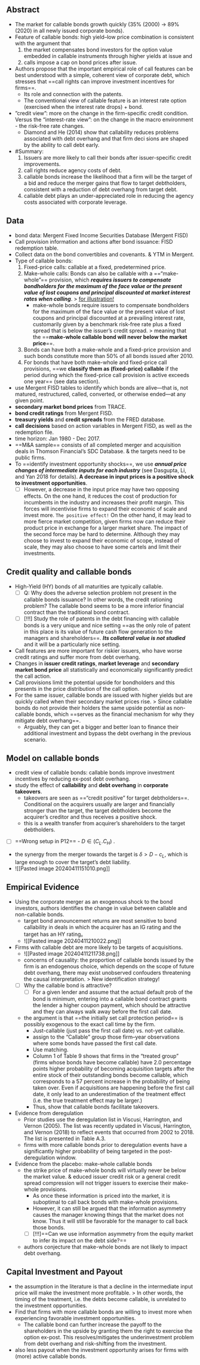 ## Abstract
- The market for callable bonds growth quickly (35% (2000) $\rightarrow$ 89% (2020) in all newly issued corporate bonds). 
- Feature of callable bonds: high yield–low price combination is consistent with the argument that 
	1. the market compensates bond investors for the option  value embedded in callable instruments through higher yields at issue and 
	2. calls impose  a cap on bond prices after issue. 
- Authors propose that the important empirical role of call features can be best understood with a simple, coherent view of corporate debt, which stresses that ==call rights can improve investment incentives for firms==. 
	- Its role and connection with the patents. 
	- The conventional view of callable feature is an interest rate option (exercised when the interest rate drops) + bond. 
- ”credit view”: more on the change in the firm-specific credit condition. Versus the “interest-rate view”: on the change in the macro environment - the risk-free rate changes. 
	- Diamond and He (2014) show that callability reduces problems associated with debt overhang and that firm deci sions are shaped by the ability to call debt early. 
- #Summary: 
	1. Issuers are more likely to call  their bonds after issuer-specific credit improvements. 
	2. call rights reduce agency costs of debt. 
	3. callable bonds increase the likelihood that a firm will be the target of a bid and reduce  the merger gains that flow to target debtholders, consistent with a reduction of debt overhang from target debt. 
	4. callable debt plays an under-appreciated role  in reducing the agency costs associated with corporate leverage. 
## Data 
- bond data: Mergent Fixed Income Securities Database (Mergent FISD) 
- Call provision information and actions after bond issuance: FISD redemption table. 
- Collect data on the bond convertibles and covenants. & YTM in Mergent. 
- Type of callable bonds: 
	1. Fixed-price calls: callable at a fixed, predetermined price. 
	2. Make-whole calls: Bonds can also be callable with a ==“make-whole”== provision, which ***requires issuers to compensate bondholders for the maximum of the face value or the present value of lost coupons and principal discounted at market interest rates when calling***. > [for illustration!](https://www.investopedia.com/terms/m/make-wholecall.asp) 
		- make-whole bonds require issuers to compensate bondholders for the maximum of the face value or the present value of lost coupons and principal discounted at a prevailing interest rate, customarily given by a benchmark risk-free rate plus a fixed spread that is below the issuer’s credit spread. > meaning that the ==**make-whole callable bond will never below the market price**==. 
	3. Bonds can have both a make-whole and a fixed-price provision and such bonds constitute more than 50% of all bonds issued after 2010. 
	4. For bonds that have both make-whole and  fixed-price call provisions, ==we **classify them as (fixed-price) callable** if the period during which the fixed-price  call provision is active exceeds one year== (see data section). 
- use Mergent FISD tables to identify which bonds are alive—that  is, not matured, restructured, called, converted, or otherwise ended—at any given point. 
- **secondary market bond prices** from TRACE. 
- **bond credit ratings** from Mergent FISD. 
- **treasury yields** and **credit spreads** from the FRED database. 
- **call decisions** based on action variables in Mergent FISD, as well as the redemption file. 
- time horizon: Jan 1980 - Dec 2017. 
- ==M&A sample== consists of all completed merger and acquisition deals in Thomson  Financial’s SDC Database. & the targets need to be public firms. 
- To ==identify investment opportunity shocks==, we use ***annual price changes of intermediate inputs for each industry*** (see Dasgupta, Li, and Yan 2018 for details). **A decrease in input prices  is a positive shock to investment opportunities**. 
	- [ ] However, a decrease in the input price may have two opposing effects. On the one hand, it reduces the cost of production for incumbents in the industry and increases their profit margin. This forces will incentivise firms to expand their economic of scale and invest more. `The positive effect!` On the other hand, it may lead to more fierce market competition, given firms now can reduce their product price in exchange for a larger market share. The impact of the second force may be hard to determine. Although they may choose to invest to expand their economic of scope, instead of scale, they may also choose to have some cartels and limit their investments. 

## Credit quality and callable bonds
- High-Yield  (HY) bonds of all maturities are typically callable. 
	- [ ] Q: Why does the adverse selection problem not present in the callable bonds issuance? In other words, the credit rationing problem? The callable bond seems to be a more inferior financial contract than the traditional bond contract. 
	- [ ] [!!!] Study the role of patents in the debt financing with callable bonds is a very unique and nice setting ==as the only role of patent in this place is its value of future cash flow generation to the managers and shareholders==. ***Its collateral value is not studied*** and it will be a particularly nice setting. 
- Call features are more important for riskier issuers, who have worse credit ratings and suffer more from debt overhang. 
- Changes in **issuer credit ratings**, **market leverage** and **secondary market bond price** all statistically and economically significantly predict the call action. 
- Call provisions limit the potential upside for bondholders and this presents in the price distribution of the call option. 
- For the same issuer, callable bonds are issued with higher yields but are quickly called when their secondary market prices rise. > Since callable bonds do not provide their holders the same upside potential as non-callable bonds, which ==serves as the financial mechanism for why they mitigate debt overhang==. 
	- Arguably, they can get a bigger and better loan to finance their additional investment and bypass the debt overhang in the previous scenario. 

## Model on callable bonds 
- credit view of callable bonds: callable bonds improve investment incentives  by reducing ex-post debt overhang. 
- study the effect of **callability** and **debt overhang** in **corporate takeovers**. 
	- takeovers are seen as ==“credit positive” for target debtholders==. Conditional on the acquirers usually are larger and financially stronger than the target, the target debtholders become the acquirer’s creditor and thus receives a positive shock. 
	- this is a wealth transfer from acquirer’s shareholders to the target debtholders. 
- [ ] ==Wrong setup in P12== - $D \in (C_L. C_H)$ . 
- the synergy from the merger towards the target is $\delta > D - c_L$, which is large enough to cover the target’s debt liability. 
- ![[Pasted image 20240411151010.png]]

## Empirical Evidence 
- Using the corporate merger as an exogenous shock to the bond investors, authors identifies the change in value between callable and non-callable bonds. 
	- target  bond announcement returns are most sensitive to bond callability in deals in which the acquirer has an IG rating and the target has an HY rating。 
	- ![[Pasted image 20240411210022.png]]
- Firms with callable debt are more likely to be targets of acquisitions. 
	- ![[Pasted image 20240411211738.png]]
	- concerns of causality: the proportion of callable bonds issued by the firm is an endogenous choice, which depends on the scope of future debt overhang, there may exist unobserved confouders threatening the causal interpretation. > New identification strategy! 
	- [ ] Why the callable bond is attractive? 
		- [ ] For a given lender and assume that the actual default prob of the bond is minimum, entering into a callable bond contract grants the lender a higher coupon payment, which should be attractive and they can always walk away before the first call date. 
	- the argument is that ==the initially set call protection period== is possibly exogenous to the exact call time by the firm. 
		- Just-callable (just pass the first call date) vs. not-yet callable. 
		- assign to the “Callable” group those firm–year observations where some  bonds have passed the first call date. 
		- Use matching. 
		- Column 1 of Table 9 shows that firms in the “treated group” (firms whose bonds have  become callable) have 2.0 percentage points higher probability of becoming acquisition targets after the entire stock of their outstanding bonds become callable, which corresponds  to a 57 percent increase in the probability of being taken over. Even if acquisitions are happening before the first call date, it only lead to an underestimation of the treatment effect (i.e. the true treatment effect may be larger.) 
		- Thus, show that callable bonds facilitate takeovers. 
- Evidence from deregulation
	- Prior studies use the deregulation list in Viscusi, Harrington, and Vernon (2005). The list was recently updated in Viscusi, Harrington, and Vernon (2018) to reflect events that occurred from 2002 to 2018. The list is presented in Table A.3. 
	- firms with more callable bonds prior to deregulation events have a significantly higher probability of being targeted in the post-deregulation window. 
- Evidence from the placebo: make-whole callable bonds 
	- the strike price of make-whole bonds will virtually never be below the market value. & educed issuer credit risk or a general credit spread compression will not trigger issuers to exercise their make-whole provisions. 
		- As once these information is priced into the market, it is suboptimal to call back bonds with make-whole provisions. 
		- However, it can still be argued that the information asymmetry causes the manager knowing things that the market does not know. Thus it will still be favorable for the manager to call back those bonds.  
		- [ ] [!!!]==Can we use information asymmetry from the equity market to infer its impact on the debt side?==
	- authors conjecture that make-whole bonds are not likely to impact debt overhang. 

## Capital Investment and Payout 
- the assumption in the literature is that a decline in the intermediate input price will make the investment more profitable. > In other words, the timing of the treatment, i.e. the debts become callable, is unrelated to the investment opportunities. 
- Find that firms with more callable bonds are willing to invest more when experiencing favorable investment opportunities. 
	- The callable bond can further increase the payoff to the shareholders in the upside by granting them the right to exercise the option ex-post. This resolves/mitigates the underinvestment problem from debt overhang and risk-shifting from the investment.
- also less payout when the investment opportunity arises for firms with (more) active callable bonds. 